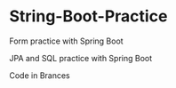 # String-Boot-Practice
Form practice with Spring Boot

JPA and SQL practice with Spring Boot


Code in Brances
